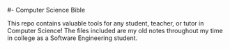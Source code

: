 #- Computer Science Bible

This repo contains valuable tools for any student, teacher, or tutor in Computer Science! The files included are my old notes throughout my time in college as a Software Engineering student.
